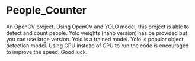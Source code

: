 # People_Counter
An OpenCV project.
Using OpenCV and YOLO model, this project is able to detect and count people. Yolo weights (nano version) has be provided but you can use large version. Yolo is a trained model. Yolo is popular object detection model. Using GPU instead of CPU to run the code is encouraged to improve the speed. Good luck.
